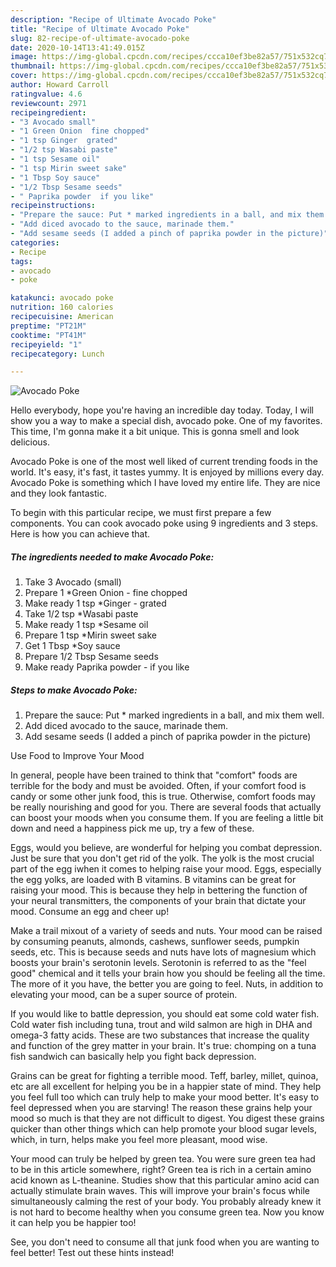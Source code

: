 ```yaml
---
description: "Recipe of Ultimate Avocado Poke"
title: "Recipe of Ultimate Avocado Poke"
slug: 82-recipe-of-ultimate-avocado-poke
date: 2020-10-14T13:41:49.015Z
image: https://img-global.cpcdn.com/recipes/ccca10ef3be82a57/751x532cq70/avocado-poke-recipe-main-photo.jpg
thumbnail: https://img-global.cpcdn.com/recipes/ccca10ef3be82a57/751x532cq70/avocado-poke-recipe-main-photo.jpg
cover: https://img-global.cpcdn.com/recipes/ccca10ef3be82a57/751x532cq70/avocado-poke-recipe-main-photo.jpg
author: Howard Carroll
ratingvalue: 4.6
reviewcount: 2971
recipeingredient:
- "3 Avocado small"
- "1 Green Onion  fine chopped"
- "1 tsp Ginger  grated"
- "1/2 tsp Wasabi paste"
- "1 tsp Sesame oil"
- "1 tsp Mirin sweet sake"
- "1 Tbsp Soy sauce"
- "1/2 Tbsp Sesame seeds"
- " Paprika powder  if you like"
recipeinstructions:
- "Prepare the sauce: Put * marked ingredients in a ball, and mix them well."
- "Add diced avocado to the sauce, marinade them."
- "Add sesame seeds (I added a pinch of paprika powder in the picture)"
categories:
- Recipe
tags:
- avocado
- poke

katakunci: avocado poke 
nutrition: 160 calories
recipecuisine: American
preptime: "PT21M"
cooktime: "PT41M"
recipeyield: "1"
recipecategory: Lunch

---
```



![Avocado Poke](https://img-global.cpcdn.com/recipes/ccca10ef3be82a57/751x532cq70/avocado-poke-recipe-main-photo.jpg)

Hello everybody, hope you're having an incredible day today. Today, I will show you a way to make a special dish, avocado poke. One of my favorites. This time, I'm gonna make it a bit unique. This is gonna smell and look delicious.



Avocado Poke is one of the most well liked of current trending foods in the world. It's easy, it's fast, it tastes yummy. It is enjoyed by millions every day. Avocado Poke is something which I have loved my entire life. They are nice and they look fantastic.


To begin with this particular recipe, we must first prepare a few components. You can cook avocado poke using 9 ingredients and 3 steps. Here is how you can achieve that.

<!--inarticleads1-->

##### The ingredients needed to make Avocado Poke:

1. Take 3 Avocado (small)
1. Prepare 1 *Green Onion - fine chopped
1. Make ready 1 tsp *Ginger - grated
1. Take 1/2 tsp *Wasabi paste
1. Make ready 1 tsp *Sesame oil
1. Prepare 1 tsp *Mirin sweet sake
1. Get 1 Tbsp *Soy sauce
1. Prepare 1/2 Tbsp Sesame seeds
1. Make ready  Paprika powder - if you like




<!--inarticleads2-->

##### Steps to make Avocado Poke:

1. Prepare the sauce: Put * marked ingredients in a ball, and mix them well.
1. Add diced avocado to the sauce, marinade them.
1. Add sesame seeds (I added a pinch of paprika powder in the picture)




Use Food to Improve Your Mood


In general, people have been trained to think that "comfort" foods are terrible for the body and must be avoided. Often, if your comfort food is candy or some other junk food, this is true. Otherwise, comfort foods may be really nourishing and good for you. There are several foods that actually can boost your moods when you consume them. If you are feeling a little bit down and need a happiness pick me up, try a few of these.

Eggs, would you believe, are wonderful for helping you combat depression. Just be sure that you don't get rid of the yolk. The yolk is the most crucial part of the egg iwhen it comes to helping raise your mood. Eggs, especially the egg yolks, are loaded with B vitamins. B vitamins can be great for raising your mood. This is because they help in bettering the function of your neural transmitters, the components of your brain that dictate your mood. Consume an egg and cheer up!

Make a trail mixout of a variety of seeds and nuts. Your mood can be raised by consuming peanuts, almonds, cashews, sunflower seeds, pumpkin seeds, etc. This is because seeds and nuts have lots of magnesium which boosts your brain's serotonin levels. Serotonin is referred to as the "feel good" chemical and it tells your brain how you should be feeling all the time. The more of it you have, the better you are going to feel. Nuts, in addition to elevating your mood, can be a super source of protein.

If you would like to battle depression, you should eat some cold water fish. Cold water fish including tuna, trout and wild salmon are high in DHA and omega-3 fatty acids. These are two substances that increase the quality and function of the grey matter in your brain. It's true: chomping on a tuna fish sandwich can basically help you fight back depression. 

Grains can be great for fighting a terrible mood. Teff, barley, millet, quinoa, etc are all excellent for helping you be in a happier state of mind. They help you feel full too which can truly help to make your mood better. It's easy to feel depressed when you are starving! The reason these grains help your mood so much is that they are not difficult to digest. You digest these grains quicker than other things which can help promote your blood sugar levels, which, in turn, helps make you feel more pleasant, mood wise.

Your mood can truly be helped by green tea. You were sure green tea had to be in this article somewhere, right? Green tea is rich in a certain amino acid known as L-theanine. Studies show that this particular amino acid can actually stimulate brain waves. This will improve your brain's focus while simultaneously calming the rest of your body. You probably already knew it is not hard to become healthy when you consume green tea. Now you know it can help you be happier too!

See, you don't need to consume all that junk food when you are wanting to feel better! Test out  these hints  instead!


